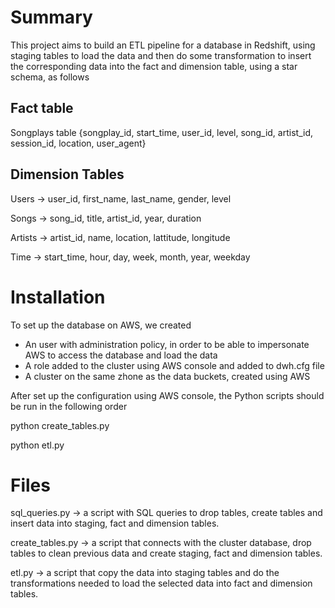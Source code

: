 
# Summary 

This project aims to build an ETL pipeline for a database in Redshift, using staging tables to load the data and then do some transformation to insert the corresponding data into the fact and dimension table, using a star schema, as follows

## Fact table
Songplays table {songplay_id, start_time, user_id, level, song_id, artist_id, session_id, location, user_agent}
        
## Dimension Tables

Users -> user_id, first_name, last_name, gender, level

Songs -> song_id, title, artist_id, year, duration

Artists -> artist_id, name, location, lattitude, longitude

Time -> start_time, hour, day, week, month, year, weekday


# Installation

To set up the database on AWS, we created

- An user with administration policy, in order to be able to impersonate AWS to access the database and load the data
- A role added to the cluster using AWS console and added to dwh.cfg file
- A cluster on the same zhone as the data buckets, created using AWS

After set up the configuration using AWS console, the Python scripts should be run in the following order

python create_tables.py

python etl.py

# Files

sql_queries.py -> a script with SQL queries to drop tables, create tables and insert data into staging, fact and dimension tables.

create_tables.py -> a script that connects with the cluster database, drop tables to clean previous data and create staging, fact and dimension tables.

etl.py -> a script that copy the data into staging tables and do the transformations needed to load the selected data into fact and dimension tables.